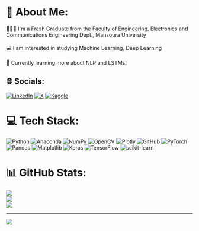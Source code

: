 # 💫 About Me:
👩🏻‍🎓 I'm a Fresh Graduate from the Faculty of Engineering, Electronics and Communications Engineering Dept., Mansoura University<br><br>💻 I am interested in studying Machine Learning, Deep Learning<br><br>💭 Currently learning more about NLP and LSTMs!<br>


## 🌐 Socials:
[![LinkedIn](https://img.shields.io/badge/LinkedIn-%230077B5.svg?logo=linkedin&logoColor=white)](https://linkedin.com/in/reem-muharram-5976b1248) [![X](https://img.shields.io/badge/X-black.svg?logo=X&logoColor=white)](https://x.com/reemmuharram) [![Kaggle](https://img.shields.io/badge/Kaggle-%2320BEFF.svg?logo=Kaggle&logoColor=white)](https://www.kaggle.com/reemmuharram)

# 💻 Tech Stack:
![Python](https://img.shields.io/badge/python-3670A0?style=for-the-badge&logo=python&logoColor=ffdd54) ![Anaconda](https://img.shields.io/badge/Anaconda-%2344A833.svg?style=for-the-badge&logo=anaconda&logoColor=white) ![NumPy](https://img.shields.io/badge/numpy-%23013243.svg?style=for-the-badge&logo=numpy&logoColor=white) ![OpenCV](https://img.shields.io/badge/opencv-%23white.svg?style=for-the-badge&logo=opencv&logoColor=white) ![Plotly](https://img.shields.io/badge/Plotly-%233F4F75.svg?style=for-the-badge&logo=plotly&logoColor=white) ![GitHub](https://img.shields.io/badge/github-%23121011.svg?style=for-the-badge&logo=github&logoColor=white) ![PyTorch](https://img.shields.io/badge/PyTorch-%23EE4C2C.svg?style=for-the-badge&logo=PyTorch&logoColor=white) ![Pandas](https://img.shields.io/badge/pandas-%23150458.svg?style=for-the-badge&logo=pandas&logoColor=white) ![Matplotlib](https://img.shields.io/badge/Matplotlib-%23ffffff.svg?style=for-the-badge&logo=Matplotlib&logoColor=black) ![Keras](https://img.shields.io/badge/Keras-%23D00000.svg?style=for-the-badge&logo=Keras&logoColor=white) ![TensorFlow](https://img.shields.io/badge/TensorFlow-%23FF6F00.svg?style=for-the-badge&logo=TensorFlow&logoColor=white) ![scikit-learn](https://img.shields.io/badge/scikit--learn-%23F7931E.svg?style=for-the-badge&logo=scikit-learn&logoColor=white)
# 📊 GitHub Stats:
![](https://github-readme-stats.vercel.app/api?username=reemmuharram&theme=dark&hide_border=false&include_all_commits=false&count_private=false)<br/>
![](https://nirzak-streak-stats.vercel.app/?user=reemmuharram&theme=dark&hide_border=false)<br/>
![](https://github-readme-stats.vercel.app/api/top-langs/?username=reemmuharram&theme=dark&hide_border=false&include_all_commits=false&count_private=false&layout=compact)

---
[![](https://visitcount.itsvg.in/api?id=reemmuharram&icon=0&color=0)](https://visitcount.itsvg.in)

<!-- Proudly created with GPRM ( https://gprm.itsvg.in ) -->

